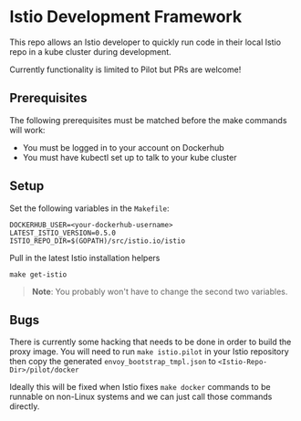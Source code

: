 # Istio Development Framework

This repo allows an Istio developer to quickly run code in their local Istio repo in a kube cluster during development.

Currently functionality is limited to Pilot but PRs are welcome!

## Prerequisites

The following prerequisites must be matched before the make commands will work:
- You must be logged in to your account on Dockerhub
- You must have kubectl set up to talk to your kube cluster

## Setup

Set the following variables in the `Makefile`:
```
DOCKERHUB_USER=<your-dockerhub-username>
LATEST_ISTIO_VERSION=0.5.0
ISTIO_REPO_DIR=$(GOPATH)/src/istio.io/istio
```

Pull in the latest Istio installation helpers
```
make get-istio
```

>**Note**: You probably won't have to change the second two variables.

## Bugs

There is currently some hacking that needs to be done in order to build the proxy image. You will need to run `make istio.pilot` in your Istio repository then copy the generated `envoy_bootstrap_tmpl.json` to `<Istio-Repo-Dir>/pilot/docker`

Ideally this will be fixed when Istio fixes `make docker` commands to be runnable on non-Linux systems and we can just call those commands directly.